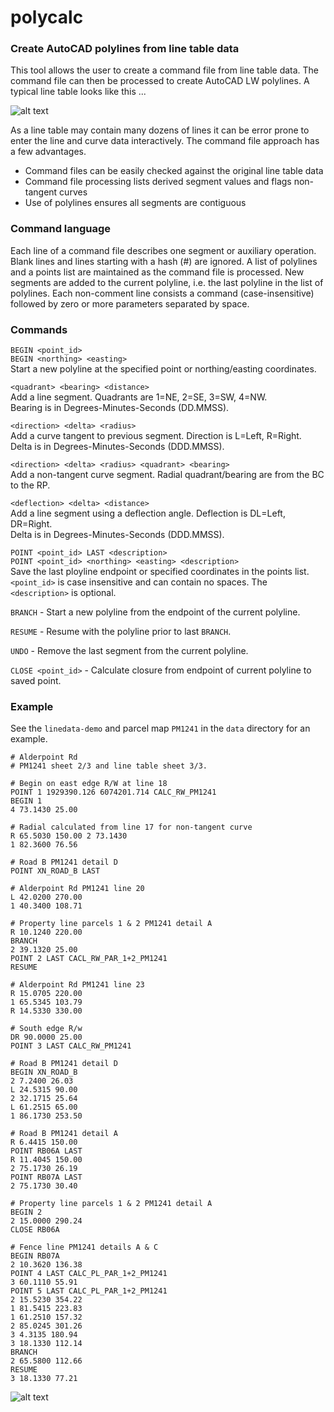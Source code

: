 # polycalc

### Create AutoCAD polylines from line table data

This tool allows the user to create a command file from line table data. 
The command file can then be processed to create AutoCAD LW polylines. 
A typical line table looks like this ... 

![alt text](https://raw.githubusercontent.com/chasmack/polycalc/master/data/line-table.jpg "PM1241 sheet 3/3 detail")

As a line table may contain many dozens of lines it can be error prone to enter 
the line and curve data interactively. The command file approach has a few advantages.

* Command files can be easily checked against the original line table data 
* Command file processing lists derived segment values and flags non-tangent curves
* Use of polylines ensures all segments are contiguous

### Command language

Each line of a command file describes one segment or auxiliary operation. 
Blank lines and lines starting with a hash (#) are ignored. A list of polylines 
and a points list are maintained as the command file is processed. New segments 
are added to the current polyline, 
i.e. the last polyline in the list of polylines. Each non-comment line consists a 
command (case-insensitive) followed by zero or more parameters separated by space.

### Commands

`BEGIN <point_id>`  
`BEGIN <northing> <easting>`  
Start a new polyline at the specified point or northing/easting coordinates.

`<quadrant> <bearing> <distance>`  
Add a line segment. Quadrants are 1=NE, 2=SE, 3=SW, 4=NW.  
Bearing is in Degrees-Minutes-Seconds (DD.MMSS). 

`<direction> <delta> <radius>`  
Add a curve tangent to previous segment. Direction is L=Left, R=Right.  
Delta is in Degrees-Minutes-Seconds (DDD.MMSS). 

`<direction> <delta> <radius> <quadrant> <bearing>`  
Add a non-tangent curve segment. Radial quadrant/bearing are from the BC to the RP. 

`<deflection> <delta> <distance>`  
Add a line segment using a deflection angle. Deflection is DL=Left, DR=Right.  
Delta is in Degrees-Minutes-Seconds (DDD.MMSS). 

`POINT <point_id> LAST <description>`  
`POINT <point_id> <northing> <easting> <description>`  
Save the last ployline endpoint or specified coordinates in the points list.  
`<point_id>` is case insensitive and can contain no spaces. The `<description>` is optional.

`BRANCH` - Start a new polyline from the endpoint of the current polyline. 

`RESUME` - Resume with the polyline prior to last `BRANCH`. 

`UNDO` - Remove the last segment from the current polyline. 

`CLOSE <point_id>` - Calculate closure from endpoint of current polyline to saved point. 

### Example

See the `linedata-demo` and parcel map `PM1241` in the `data` directory for an example. 

```
# Alderpoint Rd
# PM1241 sheet 2/3 and line table sheet 3/3.

# Begin on east edge R/W at line 18
POINT 1 1929390.126 6074201.714 CALC_RW_PM1241
BEGIN 1
4 73.1430 25.00

# Radial calculated from line 17 for non-tangent curve
R 65.5030 150.00 2 73.1430
1 82.3600 76.56

# Road B PM1241 detail D
POINT XN_ROAD_B LAST

# Alderpoint Rd PM1241 line 20
L 42.0200 270.00
1 40.3400 108.71

# Property line parcels 1 & 2 PM1241 detail A
R 10.1240 220.00
BRANCH
2 39.1320 25.00
POINT 2 LAST CACL_RW_PAR_1+2_PM1241
RESUME

# Alderpoint Rd PM1241 line 23
R 15.0705 220.00
1 65.5345 103.79
R 14.5330 330.00

# South edge R/w
DR 90.0000 25.00
POINT 3 LAST CALC_RW_PM1241

# Road B PM1241 detail D
BEGIN XN_ROAD_B
2 7.2400 26.03
L 24.5315 90.00
2 32.1715 25.64
L 61.2515 65.00
1 86.1730 253.50

# Road B PM1241 detail A
R 6.4415 150.00
POINT RB06A LAST
R 11.4045 150.00
2 75.1730 26.19
POINT RB07A LAST
2 75.1730 30.40

# Property line parcels 1 & 2 PM1241 detail A
BEGIN 2
2 15.0000 290.24
CLOSE RB06A

# Fence line PM1241 details A & C
BEGIN RB07A
2 10.3620 136.38
POINT 4 LAST CALC_PL_PAR_1+2_PM1241
3 60.1110 55.91
POINT 5 LAST CALC_PL_PAR_1+2_PM1241
2 15.5230 354.22
1 81.5415 223.83
1 61.2510 157.32
2 85.0245 301.26
3 4.3135 180.94
3 18.1330 112.14
BRANCH
2 65.5800 112.66
RESUME
3 18.1330 77.21
```

![alt text](https://raw.githubusercontent.com/chasmack/polycalc/master/data/linedata-demo.jpg "PM1241 portion")

